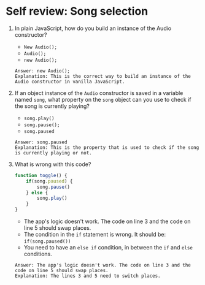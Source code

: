 # Self review: Song selection

1. In plain JavaScript, how do you build an instance of the Audio constructor?
    - `New Audio();`
    - `Audio();`
    - `new Audio();`
    ```
    Answer: new Audio();
    Explanation: This is the correct way to build an instance of the Audio constructor in vanilla JavaScript.
    ```

2. If an object instance of the `Audio` constructor is saved in a variable named `song`, what property on the `song` object can you use to check if the song is currently playing?
    - `song.play()`
    - `song.pause();`
    - `song.paused`
    ```
    Answer: song.paused
    Explanation: This is the property that is used to check if the song is currently playing or not.
    ```

3. What is wrong with this code?
    ```jsx
    function toggle() {
        if(song.paused) {
            song.pause()
        } else {
            song.play()
        }
    }
    ```
    - The app's logic doesn't work. The code on line 3 and the code on line 5 should swap places.
    - The condition in the `if` statement is wrong. It should be: `if(song.paused())`
    - You need to have an `else if` condition, in between the `if` and `else` conditions.
    ```
    Answer: The app's logic doesn't work. The code on line 3 and the code on line 5 should swap places.
    Explanation: The lines 3 and 5 need to switch places.
    ```
